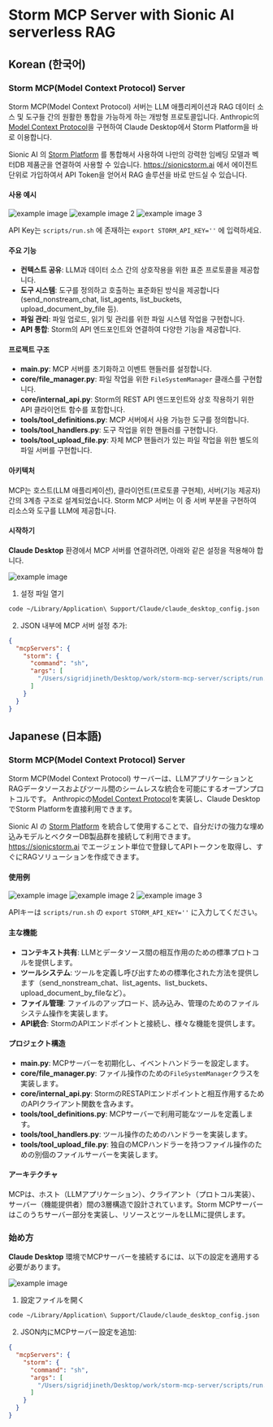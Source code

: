 # Storm MCP Server with Sionic AI serverless RAG

## Korean (한국어)

### Storm MCP(Model Context Protocol) Server

Storm MCP(Model Context Protocol) 서버는 LLM 애플리케이션과 RAG 데이터 소스 및 도구들 간의 원활한 통합을 가능하게 하는 개방형 프로토콜입니다.
Anthropic의 [Model Context Protocol](https://modelcontextprotocol.io/introduction)을 구현하여 Claude Desktop에서 Storm Platform을 바로 이용합니다.

Sionic AI 의 [Storm Platform](https://sionicstorm.ai) 를 통합해서 사용하여 나만의 강력한 임베딩 모델과 벡터DB 제품군을 연결하여 사용할 수 있습니다.
https://sionicstorm.ai 에서 에이전트 단위로 가입하여서 API Token을 얻어서 RAG 솔루션을 바로 만드실 수 있습니다.

#### 사용 예시
![example image](scripts/img.png)
![example image 2](scripts/img_3.png)
![example image 3](scripts/img_4.png)

API Key는 `scripts/run.sh` 에 존재하는 `export STORM_API_KEY=''` 에 입력하세요.

#### 주요 기능

- **컨텍스트 공유**: LLM과 데이터 소스 간의 상호작용을 위한 표준 프로토콜을 제공합니다.
- **도구 시스템**: 도구를 정의하고 호출하는 표준화된 방식을 제공합니다(send_nonstream_chat, list_agents, list_buckets, upload_document_by_file 등).
- **파일 관리**: 파일 업로드, 읽기 및 관리를 위한 파일 시스템 작업을 구현합니다.
- **API 통합**: Storm의 API 엔드포인트와 연결하여 다양한 기능을 제공합니다.

#### 프로젝트 구조

- **main.py**: MCP 서버를 초기화하고 이벤트 핸들러를 설정합니다.
- **core/file_manager.py**: 파일 작업을 위한 `FileSystemManager` 클래스를 구현합니다.
- **core/internal_api.py**: Storm의 REST API 엔드포인트와 상호 작용하기 위한 API 클라이언트 함수를 포함합니다.
- **tools/tool_definitions.py**: MCP 서버에서 사용 가능한 도구를 정의합니다.
- **tools/tool_handlers.py**: 도구 작업을 위한 핸들러를 구현합니다.
- **tools/tool_upload_file.py**: 자체 MCP 핸들러가 있는 파일 작업을 위한 별도의 파일 서버를 구현합니다.

#### 아키텍처

MCP는 호스트(LLM 애플리케이션), 클라이언트(프로토콜 구현체), 서버(기능 제공자) 간의 3계층 구조로 설계되었습니다. Storm MCP 서버는 이 중 서버 부분을 구현하여 리소스와 도구를 LLM에 제공합니다.

#### 시작하기
**Claude Desktop** 환경에서 MCP 서버를 연결하려면, 아래와 같은 설정을 적용해야 합니다.

![example image](scripts/img_1.png)

1) 설정 파일 열기
```bash
code ~/Library/Application\ Support/Claude/claude_desktop_config.json
```

2) JSON 내부에 MCP 서버 설정 추가:
```json
{
  "mcpServers": {
    "storm": {
      "command": "sh",
      "args": [
        "/Users/sigridjineth/Desktop/work/storm-mcp-server/scripts/run.sh"
      ]
    }
  }
}
```

## Japanese (日本語)

### Storm MCP(Model Context Protocol) Server

Storm MCP(Model Context Protocol) サーバーは、LLMアプリケーションとRAGデータソースおよびツール間のシームレスな統合を可能にするオープンプロトコルです。
Anthropicの[Model Context Protocol](https://modelcontextprotocol.io/introduction)を実装し、Claude DesktopでStorm Platformを直接利用できます。

Sionic AI の [Storm Platform](https://sionicstorm.ai) を統合して使用することで、自分だけの強力な埋め込みモデルとベクターDB製品群を接続して利用できます。
https://sionicstorm.ai でエージェント単位で登録してAPIトークンを取得し、すぐにRAGソリューションを作成できます。

#### 使用例
![example image](scripts/img.png)
![example image 2](scripts/img_3.png)
![example image 3](scripts/img_4.png)

APIキーは `scripts/run.sh` の `export STORM_API_KEY=''` に入力してください。

#### 主な機能

- **コンテキスト共有**: LLMとデータソース間の相互作用のための標準プロトコルを提供します。
- **ツールシステム**: ツールを定義し呼び出すための標準化された方法を提供します（send_nonstream_chat、list_agents、list_buckets、upload_document_by_fileなど）。
- **ファイル管理**: ファイルのアップロード、読み込み、管理のためのファイルシステム操作を実装します。
- **API統合**: StormのAPIエンドポイントと接続し、様々な機能を提供します。

#### プロジェクト構造

- **main.py**: MCPサーバーを初期化し、イベントハンドラーを設定します。
- **core/file_manager.py**: ファイル操作のための`FileSystemManager`クラスを実装します。
- **core/internal_api.py**: StormのRESTAPIエンドポイントと相互作用するためのAPIクライアント関数を含みます。
- **tools/tool_definitions.py**: MCPサーバーで利用可能なツールを定義します。
- **tools/tool_handlers.py**: ツール操作のためのハンドラーを実装します。
- **tools/tool_upload_file.py**: 独自のMCPハンドラーを持つファイル操作のための別個のファイルサーバーを実装します。

#### アーキテクチャ

MCPは、ホスト（LLMアプリケーション）、クライアント（プロトコル実装）、サーバー（機能提供者）間の3層構造で設計されています。Storm MCPサーバーはこのうちサーバー部分を実装し、リソースとツールをLLMに提供します。

### 始め方
**Claude Desktop** 環境でMCPサーバーを接続するには、以下の設定を適用する必要があります。

![example image](scripts/img_1.png)

1) 設定ファイルを開く
```bash
code ~/Library/Application\ Support/Claude/claude_desktop_config.json
```

2) JSON内にMCPサーバー設定を追加:
```json
{
  "mcpServers": {
    "storm": {
      "command": "sh",
      "args": [
        "/Users/sigridjineth/Desktop/work/storm-mcp-server/scripts/run.sh"
      ]
    }
  }
}
```